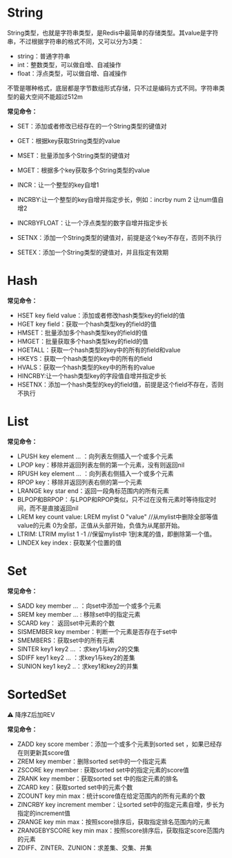 # String

String类型，也就是字符串类型，是Redis中最简单的存储类型。其value是字符串，不过根据字符串的格式不同，又可以分为3类：

* string：普通字符串
* int：整数类型，可以做自增、自减操作
* float：浮点类型，可以做自增、自减操作

不管是哪种格式，底层都是字节数组形式存储，只不过是编码方式不同。字符串类型的最大空间不能超过512m

**常见命令：**

* SET：添加或者修改已经存在的一个String类型的键值对

* GET：根据key获取String类型的value
* MSET：批量添加多个String类型的键值对
* MGET：根据多个key获取多个String类型的value
* INCR：让一个整型的key自增1
* INCRBY:让一个整型的key自增并指定步长，例如：incrby num 2 让num值自增2
* INCRBYFLOAT：让一个浮点类型的数字自增并指定步长
* SETNX：添加一个String类型的键值对，前提是这个key不存在，否则不执行
* SETEX：添加一个String类型的键值对，并且指定有效期

# Hash

**常见命令：**

* HSET key field value：添加或者修改hash类型key的field的值
* HGET key field：获取一个hash类型key的field的值
* HMSET：批量添加多个hash类型key的field的值
* HMGET：批量获取多个hash类型key的field的值
* HGETALL：获取一个hash类型的key中的所有的field和value
* HKEYS：获取一个hash类型的key中的所有的field
* HVALS：获取一个hash类型的key中的所有的value
* HINCRBY:让一个hash类型key的字段值自增并指定步长
* HSETNX：添加一个hash类型的key的field值，前提是这个field不存在，否则不执行

# List

**常见命令：**

* LPUSH key  element ... ：向列表左侧插入一个或多个元素
* LPOP key：移除并返回列表左侧的第一个元素，没有则返回nil
* RPUSH key  element ... ：向列表右侧插入一个或多个元素
* RPOP key：移除并返回列表右侧的第一个元素
* LRANGE key star end：返回一段角标范围内的所有元素
* BLPOP和BRPOP：与LPOP和RPOP类似，只不过在没有元素时等待指定时间，而不是直接返回nil
* LREM key count value: LREM mylist 0 "value"  //从mylist中删除全部等值value的元素   0为全部，正值从头部开始，负值为从尾部开始。 
* LTRIM: LTRIM mylist 1 -1      //保留mylist中 1到末尾的值，即删除第一个值。
* LINDEX key index : 获取某个位置的值

# Set

**常见命令：**

* SADD key member ... ：向set中添加一个或多个元素
* SREM key member ... : 移除set中的指定元素
* SCARD key： 返回set中元素的个数
* SISMEMBER key member：判断一个元素是否存在于set中
* SMEMBERS：获取set中的所有元素
* SINTER key1 key2 ... ：求key1与key2的交集
* SDIFF key1 key2 ... ：求key1与key2的差集
* SUNION key1 key2 ..：求key1和key2的并集

# SortedSet

⚠️ 降序Z后加REV

**常见命令：**

* ZADD key score member：添加一个或多个元素到sorted set ，如果已经存在则更新其score值
* ZREM key member：删除sorted set中的一个指定元素
* ZSCORE key member : 获取sorted set中的指定元素的score值
* ZRANK key member：获取sorted set 中的指定元素的排名
* ZCARD key：获取sorted set中的元素个数
* ZCOUNT key min max：统计score值在给定范围内的所有元素的个数
* ZINCRBY key increment member：让sorted set中的指定元素自增，步长为指定的increment值
* ZRANGE key min max：按照score排序后，获取指定排名范围内的元素
* ZRANGEBYSCORE key min max：按照score排序后，获取指定score范围内的元素
* ZDIFF、ZINTER、ZUNION：求差集、交集、并集